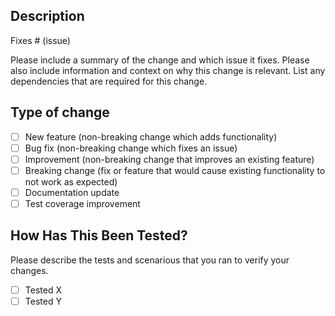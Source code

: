 ## Description

Fixes # (issue)

Please include a summary of the change and which issue it fixes. Please also include information and context on why this change is relevant. List any dependencies that are required for this change.

## Type of change

- [ ] New feature (non-breaking change which adds functionality)
- [ ] Bug fix (non-breaking change which fixes an issue)
- [ ] Improvement (non-breaking change that improves an existing feature)
- [ ] Breaking change (fix or feature that would cause existing functionality to not work as expected)
- [ ] Documentation update
- [ ] Test coverage improvement

## How Has This Been Tested?

Please describe the tests and scenarious that you ran to verify your changes.

- [ ] Tested X
- [ ] Tested Y
